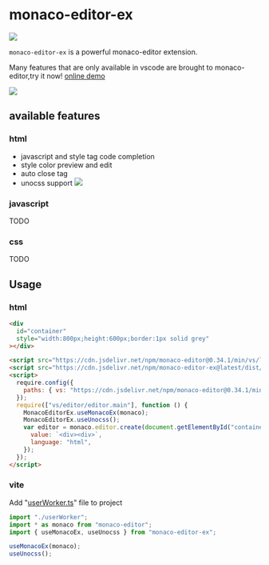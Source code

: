# monaco-editor-ex

[![](https://img.shields.io/npm/v/monaco-editor-ex?style=flat-square)](https://www.npmjs.com/package/monaco-editor-ex)

`monaco-editor-ex` is a powerful monaco-editor extension.

Many features that are only available in vscode are brought to monaco-editor,try it now! [online demo](https://huanent.github.io/monaco-editor-ex/)

![](https://huanent.github.io/monaco-editor-ex/img/js-completion-in-html.png)

## available features

### html

- javascript and style tag code completion
- style color preview and edit
- auto close tag
- unocss support
  ![](https://huanent.github.io/monaco-editor-ex/img/unocss.png)

### javascript

TODO

### css

TODO

## Usage

### html

```html
<div
  id="container"
  style="width:800px;height:600px;border:1px solid grey"
></div>

<script src="https://cdn.jsdelivr.net/npm/monaco-editor@0.34.1/min/vs/loader.js"></script>
<script src="https://cdn.jsdelivr.net/npm/monaco-editor-ex@latest/dist/monaco-editor-ex.iife.js"></script>
<script>
  require.config({
    paths: { vs: "https://cdn.jsdelivr.net/npm/monaco-editor@0.34.1/min/vs" },
  });
  require(["vs/editor/editor.main"], function () {
    MonacoEditorEx.useMonacoEx(monaco);
    MonacoEditorEx.useUnocss();
    var editor = monaco.editor.create(document.getElementById("container"), {
      value: `<div><div>`,
      language: "html",
    });
  });
</script>
```

### vite

Add "[userWorker.ts](https://github.com/huanent/monaco-editor-ex/blob/main/src/userWorker.ts)" file to project

```js
import "./userWorker";
import * as monaco from "monaco-editor";
import { useMonacoEx, useUnocss } from "monaco-editor-ex";

useMonacoEx(monaco);
useUnocss();
```
